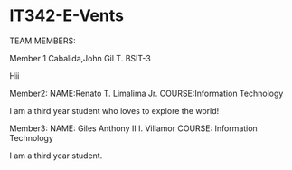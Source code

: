 # IT342-E-Vents

TEAM MEMBERS:

Member 1
Cabalida,John Gil T.
BSIT-3

Hii

Member2:
NAME:Renato T. Limalima Jr.
COURSE:Information Technology

I am a third year student who loves to explore the world!

Member3:
NAME: Giles Anthony II I. Villamor
COURSE: Information Technology

I am a third year student.